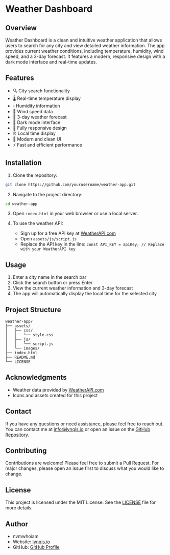 # Weather Dashboard

## Overview

Weather Dashboard is a clean and intuitive weather application that allows users to search for any city and view detailed weather information. The app provides current weather conditions, including temperature, humidity, wind speed, and a 3-day forecast. It features a modern, responsive design with a dark mode interface and real-time updates.

## Features

- 🔍 City search functionality
- 🌡️ Real-time temperature display
- 💧 Humidity information
- 💨 Wind speed data
- 📅 3-day weather forecast
- 🌙 Dark mode interface
- 📱 Fully responsive design
- ⏰ Local time display
- 🎨 Modern and clean UI
- ⚡ Fast and efficient performance

## Installation

1. Clone the repository:

```bash
git clone https://github.com/yourusername/weather-app.git
```

2. Navigate to the project directory:

```bash
cd weather-app
```

3. Open `index.html` in your web browser or use a local server.

4. To use the weather API:
   - Sign up for a free API key at [WeatherAPI.com](https://www.weatherapi.com/)
   - Open `assets/js/script.js`
   - Replace the API key in the line: `const API_KEY = apiKey; // Replace with your WeatherAPI key`

## Usage

1. Enter a city name in the search bar
2. Click the search button or press Enter
3. View the current weather information and 3-day forecast
4. The app will automatically display the local time for the selected city

## Project Structure

```
weather-app/
├── assets/
│   ├── css/
│   │   └── style.css
│   ├── js/
│   │   └── script.js
│   └── images/
├── index.html
├── README.md
└── LICENSE
```

## Acknowledgments

- Weather data provided by [WeatherAPI.com](https://www.weatherapi.com/)
- Icons and assets created for this project

## Contact

If you have any questions or need assistance, please feel free to reach out. You can contact me at [info@lynqis.io](mailto:info@lynqis.io) or open an issue on the [GitHub Repository](https://github.com/nvmwhoiam/weather-app).

## Contributing

Contributions are welcome! Please feel free to submit a Pull Request. For major changes, please open an issue first to discuss what you would like to change.

## License

This project is licensed under the MIT License. See the [LICENSE](LICENSE) file for more details.

## Author

- nvmwhoiam
- Website: [lynqis.io](https://lynqis.io)
- GitHub: [GitHub Profile](https://github.com/nvmwhoiam/)
